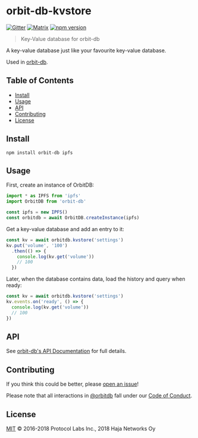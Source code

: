 # orbit-db-kvstore

[![Gitter](https://img.shields.io/gitter/room/nwjs/nw.js.svg)](https://gitter.im/orbitdb/Lobby) [![Matrix](https://img.shields.io/badge/matrix-%23orbitdb%3Apermaweb.io-blue.svg)](https://riot.permaweb.io/#/room/#orbitdb:permaweb.io) 
[![npm version](https://badge.fury.io/js/orbit-db-kvstore.svg)](https://badge.fury.io/js/orbit-db-kvstore)

> Key-Value database for orbit-db

A key-value database just like your favourite key-value database.

Used in [orbit-db](https://github.com/haadcode/orbit-db).

## Table of Contents

- [Install](#install)
- [Usage](#usage)
- [API](#api)
- [Contributing](#contributing)
- [License](#license)

## Install
```
npm install orbit-db ipfs
```

## Usage

First, create an instance of OrbitDB:

```javascript
import * as IPFS from 'ipfs'
import OrbitDB from 'orbit-db'

const ipfs = new IPFS()
const orbitdb = await OrbitDB.createInstance(ipfs)
```

Get a key-value database and add an entry to it:

```javascript
const kv = await orbitdb.kvstore('settings')
kv.put('volume', '100')
  .then(() => {
    console.log(kv.get('volume'))
    // 100
  })
```

Later, when the database contains data, load the history and query when ready:

```javascript
const kv = await orbitdb.kvstore('settings')
kv.events.on('ready', () => {
  console.log(kv.get('volume'))
  // 100
})
```

## API

See [orbit-db's API Documentation](https://github.com/haadcode/orbit-db/blob/master/API.md#kvstorename) for full details.

## Contributing

If you think this could be better, please [open an issue](https://github.com/orbitdb/orbit-db-kvstore/issues/new)!

Please note that all interactions in [@orbitdb](https://github.com/orbitdb) fall under our [Code of Conduct](CODE_OF_CONDUCT.md).

## License

[MIT](LICENSE) ©️ 2016-2018 Protocol Labs Inc., 2018 Haja Networks Oy
